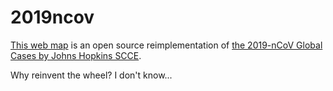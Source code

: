 # 2019ncov

[This web map](https://app.isnew.info/2019ncov) is an open source reimplementation of [the 2019-nCoV Global Cases by Johns Hopkins SCCE](https://gisanddata.maps.arcgis.com/apps/opsdashboard/index.html#/bda7594740fd40299423467b48e9ecf6).

Why reinvent the wheel? I don't know...
